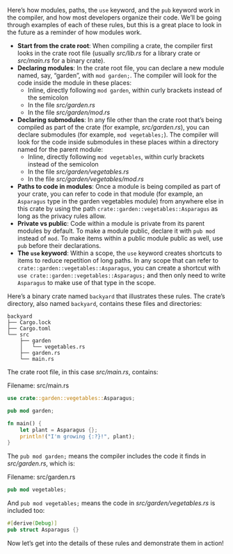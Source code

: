 
Here’s how modules, paths, the `use` keyword, and the `pub` keyword work in the compiler, and how most developers organize their code. We’ll be going through examples of each of these rules, but this is a great place to look in the future as a reminder of how modules work.

- **Start from the crate root**: When compiling a crate, the compiler first looks in the crate root file (usually _src/lib.rs_ for a library crate or _src/main.rs_ for a binary crate).
- **Declaring modules**: In the crate root file, you can declare a new module named, say, “garden”, with `mod garden;`. The compiler will look for the code inside the module in these places:
  - Inline, directly following `mod garden`, within curly brackets instead of the semicolon
  - In the file _src/garden.rs_
  - In the file _src/garden/mod.rs_
- **Declaring submodules**: In any file other than the crate root that’s being compiled as part of the crate (for example, _src/garden.rs_), you can declare submodules (for example, `mod vegetables;`). The compiler will look for the code inside submodules in these places within a directory named for the parent module:
  - Inline, directly following `mod vegetables`, within curly brackets instead of the semicolon
  - In the file _src/garden/vegetables.rs_
  - In the file _src/garden/vegetables/mod.rs_
- **Paths to code in modules**: Once a module is being compiled as part of your crate, you can refer to code in that module (for example, an `Asparagus` type in the garden vegetables module) from anywhere else in this crate by using the path `crate::garden::vegetables::Asparagus` as long as the privacy rules allow.
- **Private vs public**: Code within a module is private from its parent modules by default. To make a module public, declare it with `pub mod` instead of `mod`. To make items within a public module public as well, use `pub` before their declarations.
- **The `use` keyword**: Within a scope, the `use` keyword creates shortcuts to items to reduce repetition of long paths. In any scope that can refer to `crate::garden::vegetables::Asparagus`, you can create a shortcut with `use crate::garden::vegetables::Asparagus;` and then only need to write `Asparagus` to make use of that type in the scope.

Here’s a binary crate named `backyard` that illustrates these rules. The crate’s directory, also named `backyard`, contains these files and directories:

```text
backyard
├── Cargo.lock
├── Cargo.toml
└── src
    ├── garden
    │   └── vegetables.rs
    ├── garden.rs
    └── main.rs
```

The crate root file, in this case _src/main.rs_, contains:

Filename: src/main.rs

```rust
use crate::garden::vegetables::Asparagus;

pub mod garden;

fn main() {
    let plant = Asparagus {};
    println!("I'm growing {:?}!", plant);
}
```

The `pub mod garden;` means the compiler includes the code it finds in _src/garden.rs_, which is:

Filename: src/garden.rs

```rust
pub mod vegetables;
```

And `pub mod vegetables;` means the code in _src/garden/vegetables.rs_ is included too:

```rust
#[derive(Debug)]
pub struct Asparagus {}
```

Now let’s get into the details of these rules and demonstrate them in action!